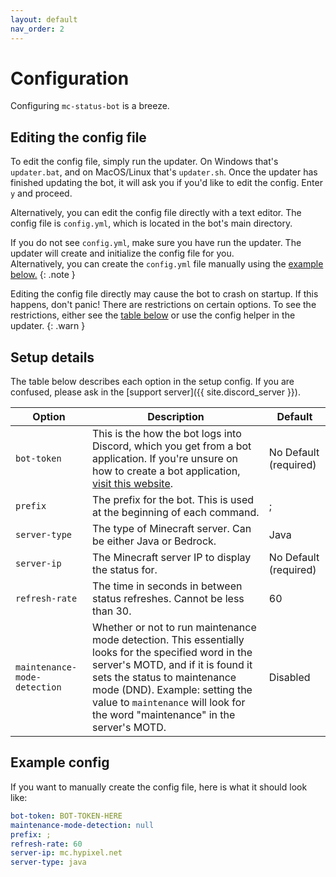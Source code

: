 ```yaml
---
layout: default
nav_order: 2
---
```


# Configuration

Configuring `mc-status-bot` is a breeze.

## Editing the config file

To edit the config file, simply run the updater. On Windows that's `updater.bat`, and on MacOS/Linux that's `updater.sh`.
Once the updater has finished updating the bot, it will ask you if you'd like to edit the config. Enter `y` and proceed.

Alternatively, you can edit the config file directly with a text editor.
The config file is `config.yml`, which is located in the bot's main directory.

If you do not see `config.yml`, make sure you
have run the updater. The updater will create and initialize the config file for you.<br>
Alternatively, you can create the `config.yml` file manually using the [example below.](#example-config)
{: .note }

Editing the config file directly may cause the bot to crash on startup. If this happens, don't panic!
There are restrictions on certain options. To see the restrictions, either see the [table below](#setup-details)
or use the config helper in the updater. 
{: .warn }

## Setup details

The table below describes each option in the setup config.
If you are confused, please ask in the [support server]({{ site.discord_server }}).

| Option                       | Description                                                                                                                                                                                                                                                                                   | Default               |
|------------------------------|-----------------------------------------------------------------------------------------------------------------------------------------------------------------------------------------------------------------------------------------------------------------------------------------------|-----------------------|
| `bot-token`                  | This is the how the bot logs into Discord, which you get from a bot application. If you're unsure on how to create a bot application, [visit this website](https://discordpy.readthedocs.io/en/latest/discord.html).                                                                          | No Default (required) |
| `prefix`                     | The prefix for the bot. This is used at the beginning of each command.                                                                                                                                                                                                                        | ;                     |
| `server-type`                | The type of Minecraft server. Can be either Java or Bedrock.                                                                                                                                                                                                                                  | Java                  |
| `server-ip`                  | The Minecraft server IP to display the status for.                                                                                                                                                                                                                                            | No Default (required) |
| `refresh-rate`               | The time in seconds in between status refreshes. Cannot be less than 30.                                                                                                                                                                                                                      | 60                    |
| `maintenance-mode-detection` | Whether or not to run maintenance mode detection. This essentially looks for the specified word in the server's MOTD, and if it is found it sets the status to maintenance mode (DND). Example: setting the value to `maintenance` will look for the word "maintenance" in the server's MOTD. | Disabled              |

## Example config

If you want to manually create the config file, here is what it should look like:

```yml
bot-token: BOT-TOKEN-HERE
maintenance-mode-detection: null
prefix: ;
refresh-rate: 60
server-ip: mc.hypixel.net
server-type: java
```
